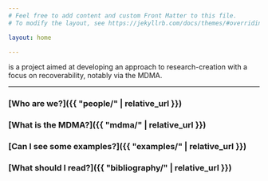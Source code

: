 ```yaml
---
# Feel free to add content and custom Front Matter to this file.
# To modify the layout, see https://jekyllrb.com/docs/themes/#overriding-theme-defaults

layout: home

---
```


is a project aimed at developing an approach to research-creation with a focus on recoverability, notably via the MDMA.


---


### [Who are we?]({{ "people/" | relative_url }})

### [What is the MDMA?]({{ "mdma/" | relative_url }})

### [Can I see some examples?]({{ "examples/" | relative_url }})

### [What should I read?]({{ "bibliography/" | relative_url }})

